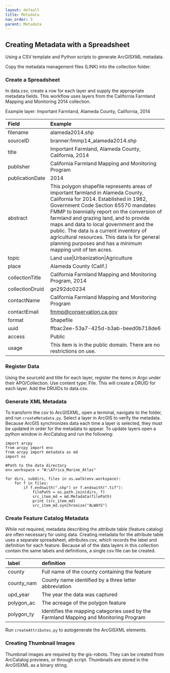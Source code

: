 ```yaml
---
layout: default
title: Metadata
nav_order: 3
parent: Metadata
---
```


## Creating Metadata with a Spreadsheet

Using a CSV template and Python scripts to generate ArcGISXML metadata.

Copy the metadata management files (LINK) into the collection folder.

### Create a Spreadsheet

In data.csv, create a row for each layer and supply the appropriate metadata fields. This workflow uses layers from the California Farmland Mapping and Monitoring 2014 collection.

Example layer: Important Farmland, Alameda County, California, 2014


|Field|Example|
|:-----|:-----|
|filename|alameda2014.shp|
|sourceID|branner:fmmp14_alameda2014.shp|
|title|Important Farmland, Alameda County, California, 2014|
|publisher|California Farmland Mapping and Monitoring Program|
|publicationDate|2014|
|abstract|This polygon shapefile represents areas of important farmland in Alameda County, California for 2014. Established in 1982, Government Code Section 65570 mandates FMMP to biennially report on the conversion of farmland and grazing land, and to provide maps and data to local government and the public. The data is a current inventory of agricultural resources. This data is for general planning purposes and has a minimum mapping unit of ten acres. |
|topic|Land use\|Urbanization\|Agriculture|
|place|Alameda County (Calif.)|
|collectionTitle|California Farmland Mapping and Monitoring Program, 2014|
|collectionDruid|gn292dc0234|
|contactName|California Farmland Mapping and Monitoring Program|
|contactEmail|fmmp@conservation.ca.gov|
|format|Shapefile|
|uuid|ffbac2ee-53a7-425d-b3ab-beed0b718de6|
|access|Public|
|usage|This item is in the public domain. There are no restrictions on use.|

### Register Data

Using the sourceId and title for each layer, register the items in Argo under their APO/Collection. Use content type: File. This will create a DRUID for each layer. Add the DRUIDs to data.csv.

### Generate XML Metadata

To transform the csv to ArcGISXML, open a terminal, navigate to the folder, and run ```createMetadata.py```. Select a layer in ArcGIS to verify the metadata. Because ArcGIS synchronizes data each time a layer is selected, they must be updated in order for the metadata to appear. To update layers open a python window in ArcCatalog and run the following:

```
import arcpy
from arcpy import env
from arcpy import metadata as md
import os

#Path to the data directory
env.workspace = "W:\Africa_Marine_Atlas"

for dirs, subdirs, files in os.walk(env.workspace):
    for f in files:
        if f.endswith(".shp") or f.endswith(".tif"):
            filePath = os.path.join(dirs, f)
            src_item_md = md.Metadata(filePath)
            print (src_item_md)
            src_item_md.synchronize("ALWAYS")
```

### Create Feature Catalog Metadata

While not required, metadata describing the attribute table (feature catalog) are often necessary for using data. Creating metadata for the attribute table uses a separate spreadsheet, attributes.csv, which records the label and definition for each feature. Because all of the data layers in this collection contain the same labels and definitions, a single csv file can be created.

|label|definition|
|:-----|:-----|
|county|Full name of the county containing the feature|
|county_nam|County name identified by a three letter abbreviation|
|upd_year|The year the data was captured|
|polygon_ac|The acreage of the polygon feature|
|polygon_ty|Identifies the mapping categories used by the Farmland Mapping and Monitoring Program|


Run ```createAttributes.py``` to autogenerate the ArcGISXML elements. 

### Creating Thumbnail Images

Thumbnail images are required by the gis-robots. They can be created from ArcCatalog previews, or through script. Thumbnails are stored in the ArcGISXML as a binary string. 






